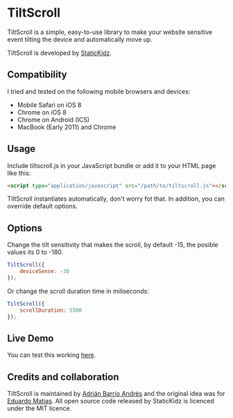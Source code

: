 # TiltScroll #

TiltScroll is a simple, easy-to-use library to make your website sensitive event tilting the device and automatically move up.

TiltScroll is developed by [StaticKidz](https://statickidz.com/).

## Compatibility ##

I tried and tested on the following mobile browsers and devices:

* Mobile Safari on iOS 8
* Chrome on iOS 8
* Chrome on Android (ICS)
* MacBook (Early 2011) and Chrome 

## Usage ##

Include tiltscroll.js in your JavaScript bundle or add it to your HTML page like this:

```html
<script type="application/javascript" src="/path/to/tiltscroll.js"></script>
```

TiltScroll instantiates automatically, don't worry fot that. In addition, you can override default options.

## Options ##

Change the tilt sensitivity that makes the scroll, by default -15, the posible values its 0 to -180.

```js
TiltScroll({
	deviceSense: -30
});
```

Or change the scroll duration time in miliseconds:

```js
TiltScroll({
	scrollDuration: 5500
});
```

## Live Demo ##

You can test this working [here](https://statickidz.com).

## Credits and collaboration ##

TiltScroll is maintained by [Adrián Barrio Andrés](https://statickidz.com) and the original idea was for [Eduardo Matias](https://twitter.com/Madwardan). All open source code released by StaticKidz is licenced under the MIT licence.
